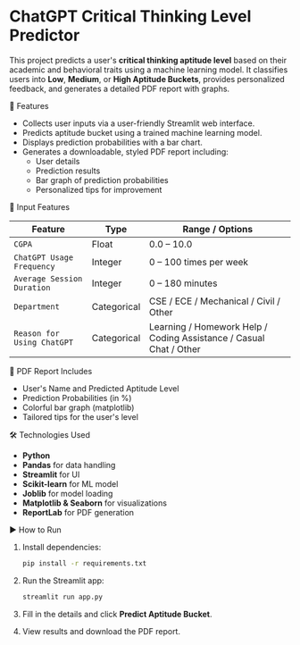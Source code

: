 # ChatGPT Critical Thinking Level Predictor

This project predicts a user's **critical thinking aptitude level** based on their academic and behavioral traits using a machine learning model. It classifies users into **Low**, **Medium**, or **High Aptitude Buckets**, provides personalized feedback, and generates a detailed PDF report with graphs.

🚀 Features

- Collects user inputs via a user-friendly Streamlit web interface.
- Predicts aptitude bucket using a trained machine learning model.
- Displays prediction probabilities with a bar chart.
- Generates a downloadable, styled PDF report including:
  - User details
  - Prediction results
  - Bar graph of prediction probabilities
  - Personalized tips for improvement

🧠 Input Features

| Feature                        | Type     | Range / Options                                      |
|-------------------------------|----------|------------------------------------------------------|
| `CGPA`                        | Float    | 0.0 – 10.0                                           |
| `ChatGPT Usage Frequency`     | Integer  | 0 – 100 times per week                               |
| `Average Session Duration`    | Integer  | 0 – 180 minutes                                      |
| `Department`                  | Categorical | CSE / ECE / Mechanical / Civil / Other            |
| `Reason for Using ChatGPT`    | Categorical | Learning / Homework Help / Coding Assistance / Casual Chat / Other |

 📄 PDF Report Includes

- User's Name and Predicted Aptitude Level
- Prediction Probabilities (in %)
- Colorful bar graph (matplotlib)
- Tailored tips for the user's level

 🛠️ Technologies Used

- **Python**
- **Pandas** for data handling
- **Streamlit** for UI
- **Scikit-learn** for ML model
- **Joblib** for model loading
- **Matplotlib & Seaborn** for visualizations
- **ReportLab** for PDF generation

▶️ How to Run

1. Install dependencies:
    ```bash
    pip install -r requirements.txt
    ```

2. Run the Streamlit app:
    ```bash
    streamlit run app.py
    ```

3. Fill in the details and click **Predict Aptitude Bucket**.

4. View results and download the PDF report.


